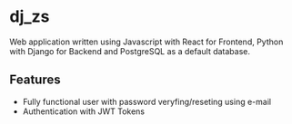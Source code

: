 # dj_zs

Web application written using Javascript with React for Frontend, Python with Django for Backend and PostgreSQL as a default database.

## Features

- Fully functional user with password veryfing/reseting using e-mail
- Authentication with JWT Tokens

